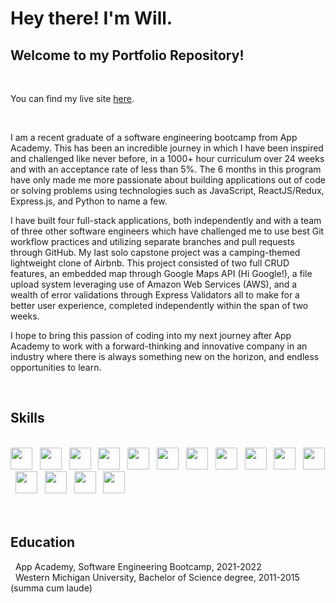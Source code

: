 # Hey there! I'm Will.

## Welcome to my Portfolio Repository!

<br>

You can find my live site [here](https://willkee.com).

<br>

I am a recent graduate of a software engineering
						bootcamp from App Academy. This has been an incredible
						journey in which I have been inspired and challenged
						like never before, in a 1000+ hour curriculum over 24
						weeks and with an acceptance rate of less than 5%. The 6
						months in this program have only made me more passionate
						about building applications out of code or solving
						problems using technologies such as JavaScript,
						ReactJS/Redux, Express.js, and Python to name a few.
					</p>
					<p>
						I have built four full-stack applications, both
						independently and with a team of three other software
						engineers which have challenged me to use best Git
						workflow practices and utilizing separate branches and
						pull requests through GitHub. My last solo capstone
						project was a camping-themed lightweight clone of
						Airbnb. This project consisted of two full CRUD
						features, an embedded map through Google Maps API (Hi
						Google!), a file upload system leveraging use of Amazon
						Web Services (AWS), and a wealth of error validations
						through Express Validators all to make for a better user
						experience, completed independently within the span of
						two weeks.
					</p>
					<p>
						I hope to bring this passion of coding into my next
						journey after App Academy to work with a
						forward-thinking and innovative company in an industry
						where there is always something new on the horizon, and
						endless opportunities to learn.

<br>

## Skills

<br>

<div>
  <img src="https://cdn.jsdelivr.net/gh/devicons/devicon/icons/vscode/vscode-original.svg" width="35px" />
  &nbsp;
  <img src="https://cdn.jsdelivr.net/gh/devicons/devicon/icons/javascript/javascript-plain.svg" width="35px"/>
  &nbsp;
  <img src="https://cdn.jsdelivr.net/gh/devicons/devicon/icons/nodejs/nodejs-original.svg" width="35px" />
  &nbsp;
  <img src="https://cdn.jsdelivr.net/gh/devicons/devicon/icons/react/react-original.svg" width="35px"/>
  &nbsp;
  <img src="https://cdn.jsdelivr.net/gh/devicons/devicon/icons/redux/redux-original.svg" width="35px"/>
  &nbsp;
  <img src="https://cdn.jsdelivr.net/gh/devicons/devicon/icons/express/express-original-wordmark.svg" width="35px"/>
  &nbsp;
  <img src="https://cdn.jsdelivr.net/gh/devicons/devicon/icons/postgresql/postgresql-original.svg" width="35px"/>
  &nbsp;
  <img src="https://cdn.jsdelivr.net/gh/devicons/devicon/icons/sequelize/sequelize-original.svg" width="35px"/>
  &nbsp;
  <img src="https://cdn.jsdelivr.net/gh/devicons/devicon/icons/python/python-original.svg" width="35px"/>
  &nbsp;
   <img src="https://cdn.jsdelivr.net/gh/devicons/devicon/icons/flask/flask-original.svg" width="35px"/>
  &nbsp;
  <img src="https://cdn.jsdelivr.net/gh/devicons/devicon/icons/html5/html5-plain.svg" width="35px"/>
  &nbsp;
   <img src="https://cdn.jsdelivr.net/gh/devicons/devicon/icons/css3/css3-plain.svg" width="35px"/>
  &nbsp;
  <img src="https://cdn.jsdelivr.net/gh/devicons/devicon/icons/git/git-original.svg" width="35px"/>
  &nbsp;
  <img src="https://cdn.jsdelivr.net/gh/devicons/devicon/icons/amazonwebservices/amazonwebservices-plain-wordmark.svg" width="35px"/>
  &nbsp;
  <img src="https://cdn.jsdelivr.net/gh/devicons/devicon/icons/google/google-original.svg" width="35px"/>
</div>

<br>

<br>

## Education

  <span>&nbsp; App Academy, </span>
  <span>Software Engineering Bootcamp, 2021-2022</span>
<br>
  <span>&nbsp; Western Michigan University, </span>
  <span>Bachelor of Science degree, 2011-2015 (summa cum laude)</span>
